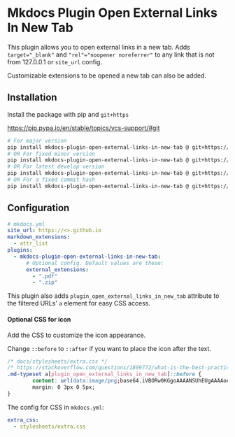 # Mkdocs Plugin Open External Links In New Tab

This plugin allows you to open external links in a new tab. Adds `target="_blank"` and `"rel"="noopener noreferrer"`  to any link that is not from 127.0.0.1 or `site_url` config.

Customizable extensions to be opened a new tab can also be added.

## Installation

Install the package with pip and `git+https`

<https://pip.pypa.io/en/stable/topics/vcs-support/#git>

```sh
# For major version
pip install mkdocs-plugin-open-external-links-in-new-tab @ git+https://github.com/z-aki/mkdocs-plugin-open-external-links-in-new-tab/@v1
# OR For fixed minor version
pip install mkdocs-plugin-open-external-links-in-new-tab @ git+https://github.com/z-aki/mkdocs-plugin-open-external-links-in-new-tab/@v1.0
# OR For latest develop version
pip install mkdocs-plugin-open-external-links-in-new-tab @ git+https://github.com/z-aki/mkdocs-plugin-open-external-links-in-new-tab/@main
# OR For a fixed commit hash
pip install mkdocs-plugin-open-external-links-in-new-tab @ git+https://github.com/z-aki/mkdocs-plugin-open-external-links-in-new-tab@<commit_hash>
```

## Configuration

```yaml
# mkdocs.yml
site_url: https://<>.github.io
markdown_extensions:
  - attr_list
plugins:
  - mkdocs-plugin-open-external-links-in-new-tab:
      # Optional config. Default values are these:
      external_extensions:
        - ".pdf"
        - ".zip"
```

This plugin also adds `plugin_open_external_links_in_new_tab` attribute to the filtered URLs'
`a` element for easy CSS access.

#### Optional CSS for icon

Add the CSS to customize the icon appearance.

Change `::before` to `::after` if you want to place the icon after the text.

```css
/* docs/stylesheets/extra.css */
/* https://stackoverflow.com/questions/1899772/what-is-the-best-practice-for-showing-an-icon-next-to-text */
.md-typeset a[plugin_open_external_links_in_new_tab]::before {
        content: url(data:image/png;base64,iVBORw0KGgoAAAANSUhEUgAAAAoAAAAKCAYAAACNMs+9AAAAQElEQVR42qXKwQkAIAxDUUdxtO6/RBQkQZvSi8I/pL4BoGw/XPkh4XigPmsUgh0626AjRsgxHTkUThsG2T/sIlzdTsp52kSS1wAAAABJRU5ErkJggg==);
        margin: 0 3px 0 5px;
}
```

The config for CSS in `mkdocs.yml`:

```yml
extra_css:
  - stylesheets/extra.css
```
